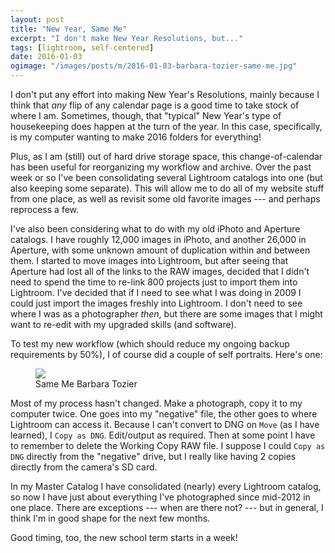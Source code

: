 ```yaml
---
layout: post
title: "New Year, Same Me"
excerpt: "I don't make New Year Resolutions, but..."
tags: [lightroom, self-centered]
date: 2016-01-03
ogimage: "/images/posts/m/2016-01-03-barbara-tozier-same-me.jpg"
---
```


I don't put any effort into making New Year's Resolutions, mainly because I think that *any* flip of any calendar page is a good time to take stock of where I am. Sometimes, though, that "typical" New Year's type of housekeeping does happen at the turn of the year. In this case, specifically, is my computer wanting to make 2016 folders for everything!

Plus, as I am (still) out of hard drive storage space, this change-of-calendar has been useful for reorganizing my workflow and archive. Over the past week or so I've been consolidating several Lightroom catalogs into one (but also keeping some separate). This will allow me to do all of my website stuff from one place, as well as revisit some old favorite images --- and perhaps reprocess a few.

I've also been considering what to do with my old iPhoto and Aperture catalogs. I have roughly 12,000 images in iPhoto, and another 26,000 in Aperture, with some unknown amount of duplication within and between them. I started to move images into Lightroom, but after seeing that Aperture had lost all of the links to the RAW images, decided that I didn't need to spend the time to re-link 800 projects just to import them into Lightroom. I've decided that if I need to see what I was doing in 2009 I could just import the images freshly into Lightroom. I don't need to see where I was as a photographer *then*, but there are some images that I might want to re-edit with my upgraded skills (and software).

To test my new workflow (which should reduce my ongoing backup requirements by 50%), I of course did a couple of self portraits. Here's one:

<figure class="image-m">
  <img src="/images/posts/m/2016-01-03-barbara-tozier-same-me.jpg">
  <figcaption>
    <span class="image-m-caption">Same Me</span>
    <span class="image-m-credit">Barbara Tozier</span>
  </figcaption>
</figure>

Most of my process hasn't changed. Make a photograph, copy it to my computer twice. One goes into my "negative" file, the other goes to where Lightroom can access it. Because I can't convert to DNG on `Move` (as I have learned), I `Copy as DNG`. Edit/output as required. Then at some point I have to remember to delete the Working Copy RAW file. I suppose I could `Copy as DNG` directly from the "negative" drive, but I really like having 2 copies directly from the camera's SD card.

In my Master Catalog I have consolidated (nearly) every Lightroom catalog, so now I have just about everything I've photographed since mid-2012 in one place. There are exceptions --- when are there not? --- but in general, I think I'm in good shape for the next few months.

Good timing, too, the new school term starts in a week!
